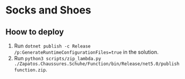 # Socks and Shoes

## Hoow to deploy

1. Run `dotnet publish -c Release /p:GenerateRuntimeConfigurationFiles=true` in the solution.
2. Run `python3 scripts/zip_lambda.py ./Zapatos.Chaussures.Schuhe/Function/bin/Release/net5.0/publish function.zip`.
